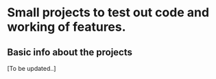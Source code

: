 # Small projects to test out code and working of features.

## Basic info about the projects

[To be updated..]
